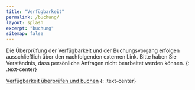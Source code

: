 ```yaml
---
title: "Verfügbarkeit"
permalink: /buchung/
layout: splash
excerpt: "buchung"
sitemap: false
---
```

<style>
 td {
    vertical-align: middle;
}
</style>

Die Überprüfung der Verfügbarkeit und der Buchungsvorgang erfolgen ausschließlich über den nachfolgenden externen Link. Bitte haben Sie Verständnis, dass persönliche Anfragen nicht bearbeitet werden können.
{: .text-center}

 <a href="https://www.upstalsboom-ferienwohnungen.de/unterkunft/ferienvillen-anna-duene-1-06-wangerooge.html" class="btn btn--warning" target="_blank">Verfügbarkeit überprüfen und buchen</a>
{: .text-center}
